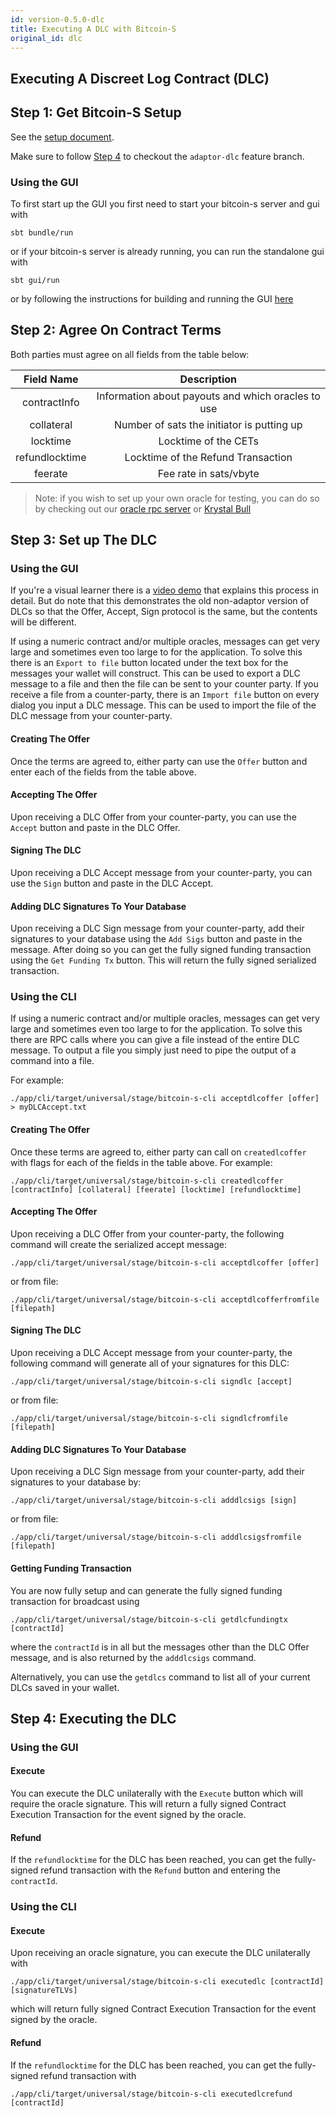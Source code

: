 ```yaml
---
id: version-0.5.0-dlc
title: Executing A DLC with Bitcoin-S
original_id: dlc
---
```


## Executing A Discreet Log Contract (DLC)

## Step 1: Get Bitcoin-S Setup

See the [setup document](../getting-setup.md).

Make sure to follow [Step 4](../getting-setup.md#step-4-optional-discreet-log-contract-branch) to checkout the `adaptor-dlc` feature branch.

### Using the GUI

To first start up the GUI you first need to start your bitcoin-s server and gui with

```bashrc
sbt bundle/run
```

or if your bitcoin-s server is already running, you can run the standalone gui with

```bashrc
sbt gui/run
```

or by following the instructions for building and running the GUI [here](../getting-setup.md#step-5-setting-up-a-bitcoin-s-server)

## Step 2: Agree On Contract Terms

Both parties must agree on all fields from the table below:

|   Field Name   |                       Description                        |
| :------------: | :------------------------------------------------------: |
|  contractInfo  |    Information about payouts and which oracles to use    |
|   collateral   |        Number of sats the initiator is putting up        |
|    locktime    |                  Locktime of the CETs                    |
| refundlocktime |            Locktime of the Refund Transaction            |
|    feerate     |                 Fee rate in sats/vbyte                   |

> Note: if you wish to set up your own oracle for testing, you can do so by checking out our [oracle rpc server](../oracle/oracle-server.md) or [Krystal Bull](https://github.com/benthecarman/krystal-bull)

## Step 3: Set up The DLC

### Using the GUI 

If you're a visual learner there is a [video demo](https://www.youtube.com/watch?v=zy1sL2ndcDg) that explains this process in detail. 
But do note that this demonstrates the old non-adaptor version of DLCs so that the Offer, Accept, Sign protocol is the same, but the contents will be different.

If using a numeric contract and/or multiple oracles, messages can get very large and sometimes even too large to for the application.
To solve this there is an `Export to file` button located under the text box for the messages your wallet will construct.
This can be used to export a DLC message to a file and then the file can be sent to your counter party.
If you receive a file from a counter-party, there is an `Import file` button on every dialog you input a DLC message.
This can be used to import the file of the DLC message from your counter-party.

#### Creating The Offer

Once the terms are agreed to, either party can use the `Offer` button and enter each of the fields from the table above.

#### Accepting The Offer

Upon receiving a DLC Offer from your counter-party, you can use the `Accept` button and paste in the DLC Offer.

#### Signing The DLC

Upon receiving a DLC Accept message from your counter-party, you can use the `Sign` button and paste in the DLC Accept.

#### Adding DLC Signatures To Your Database

Upon receiving a DLC Sign message from your counter-party, add their signatures to your database using the `Add Sigs` button and paste in the message.
After doing so you can get the fully signed funding transaction using the `Get Funding Tx` button. This will return the fully signed serialized transaction.

### Using the CLI

If using a numeric contract and/or multiple oracles, messages can get very large and sometimes even too large to for the application.
To solve this there are RPC calls where you can give a file instead of the entire DLC message.
To output a file you simply just need to pipe the output of a command into a file.

For example:
```bashrc
./app/cli/target/universal/stage/bitcoin-s-cli acceptdlcoffer [offer] > myDLCAccept.txt
```

#### Creating The Offer

Once these terms are agreed to, either party can call on `createdlcoffer` with flags for each of the fields in the table above. For example:

```bashrc
./app/cli/target/universal/stage/bitcoin-s-cli createdlcoffer [contractInfo] [collateral] [feerate] [locktime] [refundlocktime]
```

#### Accepting The Offer

Upon receiving a DLC Offer from your counter-party, the following command will create the serialized accept message:

```bashrc
./app/cli/target/universal/stage/bitcoin-s-cli acceptdlcoffer [offer]
```

or from file:

```bashrc
./app/cli/target/universal/stage/bitcoin-s-cli acceptdlcofferfromfile [filepath]
```

#### Signing The DLC

Upon receiving a DLC Accept message from your counter-party, the following command will generate all of your signatures for this DLC:

```bashrc
./app/cli/target/universal/stage/bitcoin-s-cli signdlc [accept]
```

or from file:

```bashrc
./app/cli/target/universal/stage/bitcoin-s-cli signdlcfromfile [filepath]
```


#### Adding DLC Signatures To Your Database

Upon receiving a DLC Sign message from your counter-party, add their signatures to your database by:

```bashrc
./app/cli/target/universal/stage/bitcoin-s-cli adddlcsigs [sign]
```

or from file:

```bashrc
./app/cli/target/universal/stage/bitcoin-s-cli adddlcsigsfromfile [filepath]
```

#### Getting Funding Transaction

You are now fully setup and can generate the fully signed funding transaction for broadcast using

```bashrc
./app/cli/target/universal/stage/bitcoin-s-cli getdlcfundingtx [contractId]
```

where the `contractId` is in all but the messages other than the DLC Offer message, and is also returned by the `adddlcsigs` command.

Alternatively, you can use the `getdlcs` command to list all of your current DLCs saved in your wallet.

## Step 4: Executing the DLC

### Using the GUI

#### Execute

You can execute the DLC unilaterally with the `Execute` button which will require the oracle signature.
This will return a fully signed Contract Execution Transaction for the event signed by the oracle.

#### Refund

If the `refundlocktime` for the DLC has been reached, you can get the fully-signed refund transaction with the `Refund` button and entering the `contractId`.

### Using the CLI

#### Execute

Upon receiving an oracle signature, you can execute the DLC unilaterally with

```bashrc
./app/cli/target/universal/stage/bitcoin-s-cli executedlc [contractId] [signatureTLVs]
```

which will return fully signed Contract Execution Transaction for the event signed by the oracle.

#### Refund

If the `refundlocktime` for the DLC has been reached, you can get the fully-signed refund transaction with

```bashrc
./app/cli/target/universal/stage/bitcoin-s-cli executedlcrefund [contractId]
```

